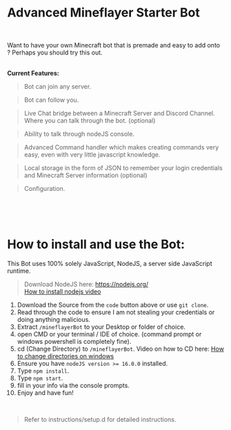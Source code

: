 # Advanced Mineflayer Starter Bot

<br>

Want to have your own Minecraft bot that is premade and easy to add onto ? Perhaps you should try this out.
<br><br>

**Current Features:**

>Bot can join any server.

>Bot can follow you.

>Live Chat bridge between a Minecraft Server and Discord Channel. Where you can talk through the bot. (optional)

>Ability to talk through nodeJS console.

>Advanced Command handler which makes creating commands very easy, even with very little javascript knowledge.

>Local storage in the form of JSON to remember your login credentials and Minecraft Server information (optional)

>Configuration.


<br>
<br>
<br>

# How to install and use the Bot:

This Bot uses 100% solely JavaScript, NodeJS, a server side JavaScript runtime.

>Download NodeJS here: https://nodejs.org/ <br> [How to install nodejs video](https://www.youtube.com/watch?v=AuCuHvgOeBY)


1. Download the Source from the `code` button above or use `git clone`.
1. Read through the code to ensure I am not stealing your credentials or doing anything malicious.
1. Extract `/mineflayerBot` to your Desktop or folder of choice.
1. open CMD or your terminal / IDE of choice. (command prompt or windows powershell is completely fine).
1. cd (Change Directory) to `/mineflayerBot`. Video on how to CD here: [How to change directories on windows](https://www.youtube.com/watch?v=wjId6xgXvIw)
1. Ensure you have `nodeJS version >= 16.0.0` installed.
1. Type `npm install`.
1. Type `npm start`.
1. fill in your info via the console prompts. 
1. Enjoy and have fun!

<br>

> Refer to instructions/setup.d for detailed instructions.